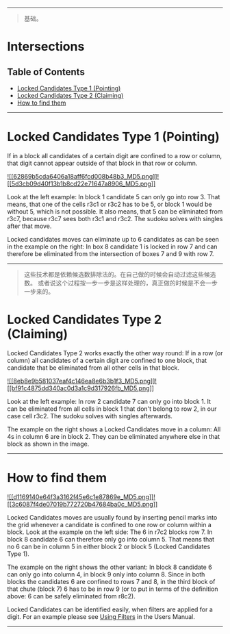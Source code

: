
---

> 基础。

# Intersections

## Table of Contents

- [Locked Candidates Type 1 (Pointing)](https://hodoku.sourceforge.net/en/tech_intersections.php#lc1)
- [Locked Candidates Type 2 (Claiming)](https://hodoku.sourceforge.net/en/tech_intersections.php#lc2)
- [How to find them](https://hodoku.sourceforge.net/en/tech_intersections.php#lc12)

---

# Locked Candidates Type 1 (Pointing)

If in a block all candidates of a certain digit are confined to a row or column, that digit cannot appear outside of that block in that row or column.

[![[62869b5cda6406a18aff6fcd008b48b3_MD5.png]]](https://hodoku.sourceforge.net/en/show_example.php?file=lc101&tech=Locked+Candidates+Type+1+%28Pointing%29)[![[5d3cb09d40f13b1b8cd22e71647a8906_MD5.png]]](https://hodoku.sourceforge.net/en/show_example.php?file=lc102&tech=Locked+Candidates+Type+1+%28Pointing%29)

Look at the left example: In block 1 candidate 5 can only go into row 3. That means, that one of the cells r3c1 or r3c2 has to be 5, or block 1 would be without 5, which is not possible. It also means, that 5 can be eliminated from r3c7, because r3c7 sees both r3c1 and r3c2. The sudoku solves with singles after that move.

Locked candidates moves can eliminate up to 6 candidates as can be seen in the example on the right: In box 8 candidate 1 is locked in row 7 and can therefore be eliminated from the intersection of boxes 7 and 9 with row 7.

---

> 这些技术都是依赖候选数排除法的。在自己做的时候会自动过滤这些候选数。
> 或者说这个过程按一步一步是这样处理的，真正做的时候是不会一步一步来的。

# Locked Candidates Type 2 (Claiming)

Locked Candidates Type 2 works exactly the other way round: If in a row (or column) all candidates of a certain digit are confined to one block, that candidate that be eliminated from all other cells in that block.

[![[8eb8e9b581037eaf4c146ea8e6b3b1f3_MD5.png]]](https://hodoku.sourceforge.net/en/show_example.php?file=lc201&tech=Locked+Candidates+Type+2+%28Claiming%29)[![[bf91c4875dd340ac0d3a1c9d317926fb_MD5.png]]](https://hodoku.sourceforge.net/en/show_example.php?file=lc202&tech=Locked+Candidates+Type+2+%28Claiming%29)

Look at the left example: In row 2 candidate 7 can only go into block 1. It can be eliminated from all cells in block 1 that don't belong to row 2, in our case cell r3c2. The sudoku solves with singles afterwards.

The example on the right shows a Locked Candidates move in a column: All 4s in column 6 are in block 2. They can be eliminated anywhere else in that block as shown in the image.

---

# How to find them

[![[d1169140e64f3a3162f45e6c1e87869e_MD5.png]]](https://hodoku.sourceforge.net/en/show_example.php?file=lc203&tech=Locked+Candidates+Type+1+%28Pointing%29)[![[3c6087f4de07019b772720b47684ba0c_MD5.png]]](https://hodoku.sourceforge.net/en/show_example.php?file=lc204&tech=Locked+Candidates+Type+2+%28Claiming%29)

Locked Candidates moves are usually found by inserting pencil marks into the grid whenever a candidate is confined to one row or column within a block. Look at the example on the left side: The 6 in r7c2 blocks row 7. In block 8 candidate 6 can therefore only go into column 5. That means that no 6 can be in column 5 in either block 2 or block 5 (Locked Candidates Type 1).

The example on the right shows the other variant: In block 8 candidate 6 can only go into column 4, in block 9 only into column 8. Since in both blocks the candidates 6 are confined to rows 7 and 8, in the third block of that chute (block 7) 6 has to be in row 9 (or to put in terms of the definition above: 6 can be safely eliminated from r8c2).

Locked Candidates can be identified easily, when filters are applied for a digit. For an example please see [Using Filters](https://hodoku.sourceforge.net/en/docs_play.php#filters) in the Users Manual.

---

